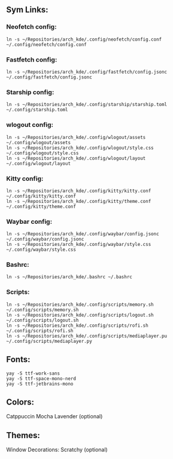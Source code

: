 ## Sym Links:

### Neofetch config:
```
ln -s ~/Repositories/arch_kde/.config/neofetch/config.conf ~/.config/neofetch/config.conf
```

### Fastfetch config:
```
ln -s ~/Repositories/arch_kde/.config/fastfetch/config.jsonc ~/.config/fastfetch/config.jsonc
```

### Starship config:
```
ln -s ~/Repositories/arch_kde/.config/starship/starship.toml ~/.config/starship.toml
```

### wlogout config:
```
ln -s ~/Repositories/arch_kde/.config/wlogout/assets ~/.config/wlogout/assets
ln -s ~/Repositories/arch_kde/.config/wlogout/style.css ~/.config/wlogout/style.css
ln -s ~/Repositories/arch_kde/.config/wlogout/layout ~/.config/wlogout/layout
```

### Kitty config:
```
ln -s ~/Repositories/arch_kde/.config/kitty/kitty.conf ~/.config/kitty/kitty.conf
ln -s ~/Repositories/arch_kde/.config/kitty/theme.conf ~/.config/kitty/theme.conf
```

### Waybar config:
```
ln -s ~/Repositories/arch_kde/.config/waybar/config.jsonc ~/.config/waybar/config.jsonc
ln -s ~/Repositories/arch_kde/.config/waybar/style.css ~/.config/waybar/style.css
```

### Bashrc:
```
ln -s ~/Repositories/arch_kde/.bashrc ~/.bashrc
```

### Scripts:
```
ln -s ~/Repositories/arch_kde/.config/scripts/memory.sh ~/.config/scripts/memory.sh
ln -s ~/Repositories/arch_kde/.config/scripts/logout.sh ~/.config/scripts/logout.sh
ln -s ~/Repositories/arch_kde/.config/scripts/rofi.sh ~/.config/scripts/rofi.sh
ln -s ~/Repositories/arch_kde/.config/scripts/mediaplayer.pu ~/.config/scripts/mediaplayer.py

```

## Fonts:
```
yay -S ttf-work-sans
yay -S ttf-space-mono-nerd
yay -S ttf-jetbrains-mono
```

## Colors:
Catppuccin Mocha Lavender (optional)

## Themes:
Window Decorations: Scratchy (optional)
